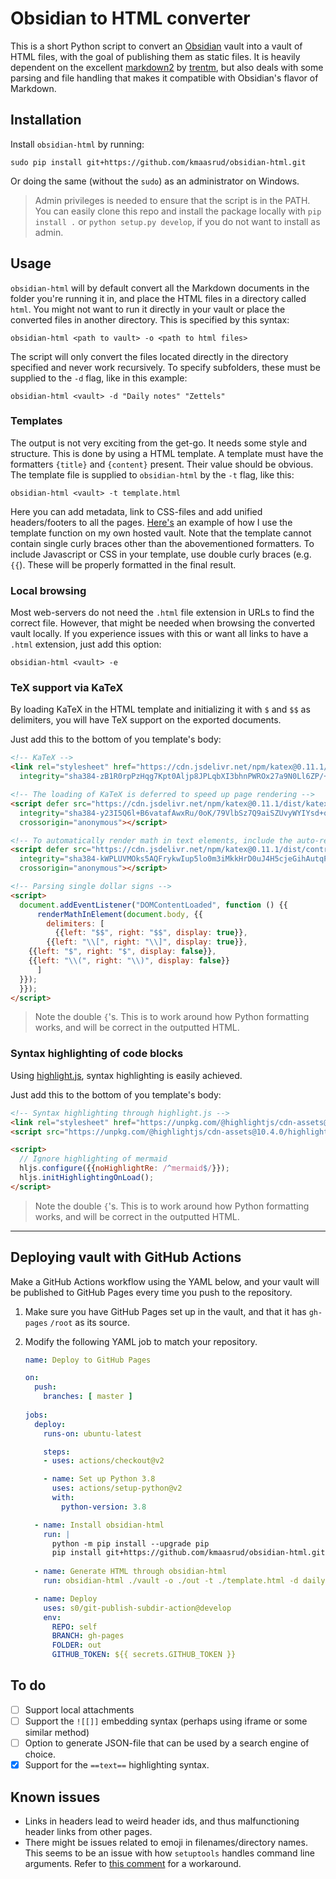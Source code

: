 # Obsidian to HTML converter

This is a short Python script to convert an [Obsidian](https://obsidian.md/) vault into a vault of HTML files, with the goal of publishing them as static files. It is heavily dependent on the excellent [markdown2](https://github.com/trentm/python-markdown2) by [trentm](https://github.com/trentm), but also deals with some parsing and file handling that makes it compatible with Obsidian's flavor of Markdown.

## Installation

Install `obsidian-html` by running:

    sudo pip install git+https://github.com/kmaasrud/obsidian-html.git

Or doing the same (without the `sudo`) as an administrator on Windows.

> Admin privileges is needed to ensure that the script is in the PATH. You can easily clone this repo and install the package locally with `pip install .` or `python setup.py develop`, if you do not want to install as admin.

## Usage

`obsidian-html` will by default convert all the Markdown documents in the folder you're running it in, and place the HTML files in a directory called `html`. You might not want to run it directly in your vault or place the converted files in another directory. This is specified by this syntax:

    obsidian-html <path to vault> -o <path to html files>

The script will only convert the files located directly in the directory specified and never work recursively. To specify subfolders, these must be supplied to the `-d` flag, like in this example:

    obsidian-html <vault> -d "Daily notes" "Zettels"

### Templates

The output is not very exciting from the get-go. It needs some style and structure. This is done by using a HTML template. A template must have the formatters `{title}` and `{content}` present. Their value should be obvious. The template file is supplied to `obsidian-html` by the `-t` flag, like this:

    obsidian-html <vault> -t template.html

Here you can add metadata, link to CSS-files and add unified headers/footers to all the pages. [Here's](https://github.com/kmaasrud/brain/blob/master/template.html) an example of how I use the template function on my own hosted vault. Note that the template cannot contain single curly braces other than the abovementioned formatters. To include Javascript or CSS in your template, use double curly braces (e.g. `{{`). These will be properly formatted in the final result.

### Local browsing

Most web-servers do not need the `.html` file extension in URLs to find the correct file. However, that might be needed when browsing the converted vault locally. If you experience issues with this or want all links to have a `.html` extension, just add this option:

    obsidian-html <vault> -e

### TeX support via KaTeX

By loading KaTeX in the HTML template and initializing it with `$` and `$$` as delimiters, you will have TeX support on the exported documents.

Just add this to the bottom of you template's body:

```html
<!-- KaTeX -->
<link rel="stylesheet" href="https://cdn.jsdelivr.net/npm/katex@0.11.1/dist/katex.min.css"
  integrity="sha384-zB1R0rpPzHqg7Kpt0Aljp8JPLqbXI3bhnPWROx27a9N0Ll6ZP/+DiW/UqRcLbRjq" crossorigin="anonymous">

<!-- The loading of KaTeX is deferred to speed up page rendering -->
<script defer src="https://cdn.jsdelivr.net/npm/katex@0.11.1/dist/katex.min.js"
  integrity="sha384-y23I5Q6l+B6vatafAwxRu/0oK/79VlbSz7Q9aiSZUvyWYIYsd+qj+o24G5ZU2zJz"
  crossorigin="anonymous"></script>

<!-- To automatically render math in text elements, include the auto-render extension: -->
<script defer src="https://cdn.jsdelivr.net/npm/katex@0.11.1/dist/contrib/auto-render.min.js"
  integrity="sha384-kWPLUVMOks5AQFrykwIup5lo0m3iMkkHrD0uJ4H5cjeGihAutqP0yW0J6dpFiVkI"
  crossorigin="anonymous"></script>

<!-- Parsing single dollar signs -->
<script>
  document.addEventListener("DOMContentLoaded", function () {{
      renderMathInElement(document.body, {{
        delimiters: [
          {{left: "$$", right: "$$", display: true}},
        {{left: "\\[", right: "\\]", display: true}},
    {{left: "$", right: "$", display: false}},
    {{left: "\\(", right: "\\)", display: false}}
      ]
  }});
  }});
</script>
```

> Note the double `{`'s. This is to work around how Python formatting works, and will be correct in the outputted HTML.

### Syntax highlighting of code blocks

Using [highlight.js](https://highlightjs.org/), syntax highlighting is easily achieved.

Just add this to the bottom of you template's body:

```html
<!-- Syntax highlighting through highlight.js -->
<link rel="stylesheet" href="https://unpkg.com/@highlightjs/cdn-assets@10.4.0/styles/default.min.css">
<script src="https://unpkg.com/@highlightjs/cdn-assets@10.4.0/highlight.min.js"></script>

<script>
  // Ignore highlighting of mermaid
  hljs.configure({{noHighlightRe: /^mermaid$/}});
  hljs.initHighlightingOnLoad();
</script>
```

> Note the double `{`'s. This is to work around how Python formatting works, and will be correct in the outputted HTML.

---

## Deploying vault with GitHub Actions

Make a GitHub Actions workflow using the YAML below, and your vault will be published to GitHub Pages every time you push to the repository.

1. Make sure you have GitHub Pages set up in the vault, and that it has `gh-pages` `/root` as its source.
2. Modify the following YAML job to match your repository.

    ```yaml
    name: Deploy to GitHub Pages

    on:
      push:
        branches: [ master ]
      
    jobs:
      deploy:
        runs-on: ubuntu-latest

        steps:
        - uses: actions/checkout@v2

        - name: Set up Python 3.8
          uses: actions/setup-python@v2
          with:
            python-version: 3.8

      - name: Install obsidian-html
        run: |
          python -m pip install --upgrade pip
          pip install git+https://github.com/kmaasrud/obsidian-html.git
          
      - name: Generate HTML through obsidian-html
        run: obsidian-html ./vault -o ./out -t ./template.html -d daily

      - name: Deploy
        uses: s0/git-publish-subdir-action@develop
        env:
          REPO: self
          BRANCH: gh-pages
          FOLDER: out
          GITHUB_TOKEN: ${{ secrets.GITHUB_TOKEN }}
    ```

## To do


- [ ] Support local attachments
- [ ] Support the `![[]]` embedding syntax (perhaps using iframe or some similar method)
- [ ] Option to generate JSON-file that can be used by a search engine of choice.
- [x] Support for the `==text==` highlighting syntax.

## Known issues

- Links in headers lead to weird header ids, and thus malfunctioning header links from other pages.
- There might be issues related to emoji in filenames/directory names. This seems to be an issue with how `setuptools` handles command line arguments. Refer to [this comment](https://github.com/kmaasrud/obsidian-html/issues/3#issuecomment-705512714) for a workaround.
